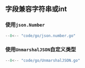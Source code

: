 ## 字段兼容字符串或int

### 使用`json.Number`

```go title="json.Number.go"
--8<-- "code/go/json.number.go"
```

### 使用`UnmarshalJSON`自定义类型

```go title="Unmarshal.go"
--8<-- "code/go/UnmarshalJSON.go"
```
